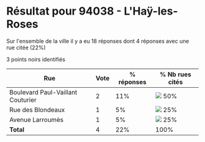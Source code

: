 # Résultat pour 94038 - L'Haÿ-les-Roses

Sur l'ensemble de la ville il y a eu 18 réponses dont 4 réponses avec une rue citée (22%)

3 points noirs identifiés

| Rue | Vote | % réponses | % Nb rues cités|
|-----|------|------------|----------------|
| Boulevard Paul-Vaillant Couturier | 2 | 11% | <img src="../../img/bar_50.gif" />&nbsp;50%|
| Rue des Blondeaux | 1 | 5% | <img src="../../img/bar_25.gif" />&nbsp;25%|
| Avenue Larroumès | 1 | 5% | <img src="../../img/bar_25.gif" />&nbsp;25%|
| **Total** | 4 | 22% | 100%|
